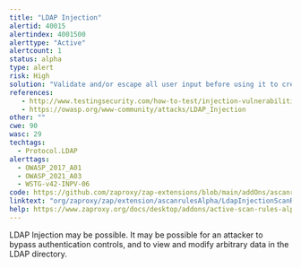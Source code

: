 ```yaml
---
title: "LDAP Injection"
alertid: 40015
alertindex: 4001500
alerttype: "Active"
alertcount: 1
status: alpha
type: alert
risk: High
solution: "Validate and/or escape all user input before using it to create an LDAP query.  In particular, the following characters (or combinations) should be deny listed: & | ! < > = ~= >= <= * ( ) , + - \" ' ; \\ / NUL character  "
references:
   - http://www.testingsecurity.com/how-to-test/injection-vulnerabilities/LDAP-Injection
   - https://owasp.org/www-community/attacks/LDAP_Injection
other: ""
cwe: 90
wasc: 29
techtags: 
  - Protocol.LDAP
alerttags: 
  - OWASP_2017_A01
  - OWASP_2021_A03
  - WSTG-v42-INPV-06
code: https://github.com/zaproxy/zap-extensions/blob/main/addOns/ascanrulesAlpha/src/main/java/org/zaproxy/zap/extension/ascanrulesAlpha/LdapInjectionScanRule.java
linktext: "org/zaproxy/zap/extension/ascanrulesAlpha/LdapInjectionScanRule.java"
help: https://www.zaproxy.org/docs/desktop/addons/active-scan-rules-alpha/#id-40015
---
```

LDAP Injection may be possible. It may be possible for an attacker to bypass authentication controls, and to view and modify arbitrary data in the LDAP directory. 
